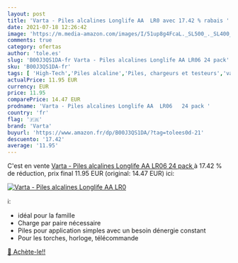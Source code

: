 ```yaml
---
layout: post
title: 'Varta - Piles alcalines Longlife AA  LR0 avec 17.42 % rabais '
date: 2021-07-18 12:26:42
image: 'https://m.media-amazon.com/images/I/51up8g4FcaL._SL500_._SL400_.jpg'
comments: true
category: ofertas
author: 'tole.es'
slug: 'B00J3QS1DA-fr Varta - Piles alcalines Longlife AA LR06 24 pack'
sku: 'B00J3QS1DA-fr'
tags: [ 'High-Tech','Piles alcaline','Piles, chargeurs et testeurs','varta', ]
actualPrice: 11.95 EUR
currency: EUR
price: 11.95
comparePrice: 14.47 EUR
prodname: 'Varta - Piles alcalines Longlife AA  LR06   24 pack '
country: 'fr'
flag: '🇫🇷'
brand: 'Varta'
buyurl: 'https://www.amazon.fr/dp/B00J3QS1DA/?tag=tolees0d-21'
descuento: '17.42'
average: '11.95'
---
```


C'est en vente [Varta - Piles alcalines Longlife AA  LR06   24 pack ](https://www.amazon.fr/dp/B00J3QS1DA/?tag=tolees0d-21)  à  17.42 % de réduction, prix final  11.95 EUR (original: 14.47 EUR) ici:

[![Varta - Piles alcalines Longlife AA  LR0](https://m.media-amazon.com/images/I/51up8g4FcaL._SL500_._SL400_.jpg)](https://www.amazon.fr/dp/B00J3QS1DA/?tag=tolees0d-21)

ℹ️:

- idéal pour la famille
- Charge par paire nécessaire
- Piles pour application simples avec un besoin dénergie constant
- Pour les torches, horloge, télécommande

[🛒 Achète-le!!](https://www.amazon.fr/dp/B00J3QS1DA/?tag=tolees0d-21)
